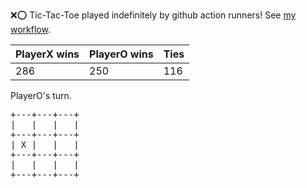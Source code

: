:x::o: Tic-Tac-Toe played indefinitely by github action runners! See [my workflow](.github/workflows/play.yaml).

|PlayerX wins|PlayerO wins|Ties|
|-|-|-|
|286|250|116|

PlayerO's turn.

<pre>
+---+---+---+
|   |   |   |
+---+---+---+
| X |   |   |
+---+---+---+
|   |   |   |
+---+---+---+
</pre>